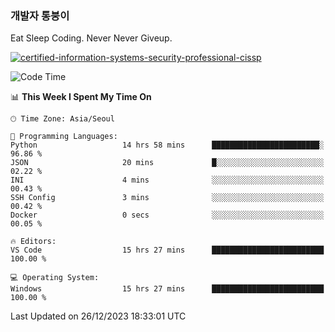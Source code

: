### 개발자 통붕이
Eat Sleep Coding.
Never Never Giveup.

[![certified-information-systems-security-professional-cissp](https://user-images.githubusercontent.com/44606727/157613689-acd84ec6-5f8f-4e79-89d9-a8d51f033634.png)](https://www.credly.com/badges/f394a010-85a0-450b-9136-8043af01d71c/public_url)

<!--START_SECTION:waka-->
![Code Time](http://img.shields.io/badge/Code%20Time-2%2C283%20hrs%2026%20mins-blue)

📊 **This Week I Spent My Time On** 

```text
🕑︎ Time Zone: Asia/Seoul

💬 Programming Languages: 
Python                   14 hrs 58 mins      ████████████████████████░   96.86 % 
JSON                     20 mins             █░░░░░░░░░░░░░░░░░░░░░░░░   02.22 % 
INI                      4 mins              ░░░░░░░░░░░░░░░░░░░░░░░░░   00.43 % 
SSH Config               3 mins              ░░░░░░░░░░░░░░░░░░░░░░░░░   00.42 % 
Docker                   0 secs              ░░░░░░░░░░░░░░░░░░░░░░░░░   00.05 % 

🔥 Editors: 
VS Code                  15 hrs 27 mins      █████████████████████████   100.00 % 

💻 Operating System: 
Windows                  15 hrs 27 mins      █████████████████████████   100.00 % 
```


 Last Updated on 26/12/2023 18:33:01 UTC
<!--END_SECTION:waka-->
